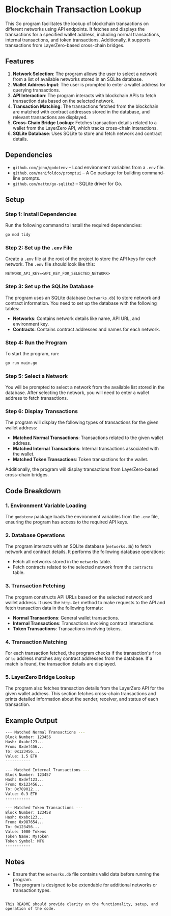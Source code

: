 # Blockchain Transaction Lookup

This Go program facilitates the lookup of blockchain transactions on different networks using API endpoints. It fetches and displays the transactions for a specified wallet address, including normal transactions, internal transactions, and token transactions. Additionally, it supports transactions from LayerZero-based cross-chain bridges.

## Features

1. **Network Selection**: The program allows the user to select a network from a list of available networks stored in an SQLite database.
2. **Wallet Address Input**: The user is prompted to enter a wallet address for querying transactions.
3. **API Interaction**: The program interacts with blockchain APIs to fetch transaction data based on the selected network.
4. **Transaction Matching**: The transactions fetched from the blockchain are matched with contract addresses stored in the database, and relevant transactions are displayed.
5. **Cross-Chain Bridge Lookup**: Fetches transaction details related to a wallet from the LayerZero API, which tracks cross-chain interactions.
6. **SQLite Database**: Uses SQLite to store and fetch network and contract details.

## Dependencies

- `github.com/joho/godotenv` – Load environment variables from a `.env` file.
- `github.com/manifoldco/promptui` – A Go package for building command-line prompts.
- `github.com/mattn/go-sqlite3` – SQLite driver for Go.

## Setup

### Step 1: Install Dependencies

Run the following command to install the required dependencies:
```bash
go mod tidy
```

### Step 2: Set up the `.env` File

Create a `.env` file at the root of the project to store the API keys for each network. The `.env` file should look like this:
```
NETWORK_API_KEY=<API_KEY_FOR_SELECTED_NETWORK>
```

### Step 3: Set up the SQLite Database

The program uses an SQLite database (`networks.db`) to store network and contract information. You need to set up the database with the following tables:

- **Networks**: Contains network details like name, API URL, and environment key.
- **Contracts**: Contains contract addresses and names for each network.

### Step 4: Run the Program

To start the program, run:
```bash
go run main.go
```

### Step 5: Select a Network

You will be prompted to select a network from the available list stored in the database. After selecting the network, you will need to enter a wallet address to fetch transactions.

### Step 6: Display Transactions

The program will display the following types of transactions for the given wallet address:

- **Matched Normal Transactions**: Transactions related to the given wallet address.
- **Matched Internal Transactions**: Internal transactions associated with the wallet.
- **Matched Token Transactions**: Token transactions for the wallet.

Additionally, the program will display transactions from LayerZero-based cross-chain bridges.

## Code Breakdown

### 1. **Environment Variable Loading**
The `godotenv` package loads the environment variables from the `.env` file, ensuring the program has access to the required API keys.

### 2. **Database Operations**
The program interacts with an SQLite database (`networks.db`) to fetch network and contract details. It performs the following database operations:
- Fetch all networks stored in the `networks` table.
- Fetch contracts related to the selected network from the `contracts` table.

### 3. **Transaction Fetching**
The program constructs API URLs based on the selected network and wallet address. It uses the `http.Get` method to make requests to the API and fetch transaction data in the following formats:
- **Normal Transactions**: General wallet transactions.
- **Internal Transactions**: Transactions involving contract interactions.
- **Token Transactions**: Transactions involving tokens.

### 4. **Transaction Matching**
For each transaction fetched, the program checks if the transaction's `from` or `to` address matches any contract addresses from the database. If a match is found, the transaction details are displayed.

### 5. **LayerZero Bridge Lookup**
The program also fetches transaction details from the LayerZero API for the given wallet address. This section fetches cross-chain transactions and prints detailed information about the sender, receiver, and status of each transaction.

## Example Output

```bash
--- Matched Normal Transactions ---
Block Number: 123456
Hash: 0xabc123...
From: 0xdef456...
To: 0x123456...
Value: 1.5 ETH
-----------

--- Matched Internal Transactions ---
Block Number: 123457
Hash: 0xdef123...
From: 0x123456...
To: 0x789012...
Value: 0.3 ETH
-----------

--- Matched Token Transactions ---
Block Number: 123458
Hash: 0xabc123...
From: 0x987654...
To: 0x123456...
Value: 1000 Tokens
Token Name: MyToken
Token Symbol: MTK
-----------
```

## Notes

- Ensure that the `networks.db` file contains valid data before running the program.
- The program is designed to be extendable for additional networks or transaction types.
```

This README should provide clarity on the functionality, setup, and operation of the code.